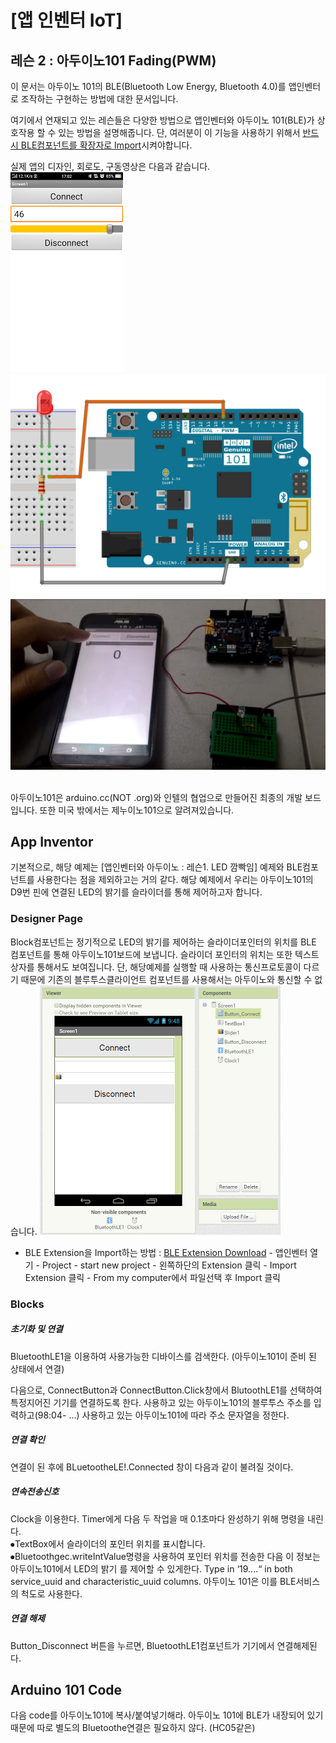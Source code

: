 # [앱 인벤터 IoT]
## 레슨 2 : 아두이노101 Fading(PWM)

이 문서는 아두이노 101의 BLE(Bluetooth Low Energy, Bluetooth 4.0)를 앱인벤터로 조작하는 구현하는 방법에 대한 문서입니다.  

여기에서 연재되고 있는 레슨들은 다양한 방법으로 앱인벤터와 아두이노 101(BLE)가 상호작용 할 수 있는 방법을 설명해줍니다. 단, 여러분이 이 기능을 사용하기 위해서 [반드시 BLE컴포넌트를 확장자로 Import](http://appinventor.mit.edu/extensions/)시켜야합니다.  

실제 앱의 디자인, 회로도, 구동영상은 다음과 같습니다.  
![](https://github.com/mtinet/arduino101Examples/blob/master/image/8.png?raw=true)  
![](https://github.com/mtinet/arduino101Examples/blob/master/image/16.png?raw=true)  
[![](https://github.com/mtinet/arduino101Examples/blob/master/image/9.png?raw=true)](https://youtu.be/ihMyDoxapBQ)  

아두이노101은 arduino.cc(NOT .org)와 인텔의 협업으로 만들어진 최종의 개발 보드입니다. 또한 미국 밖에서는 제누이노101으로 알려져있습니다.  

## App Inventor  
기본적으로, 해당 예제는 [앱인벤터와 아두이노 : 레슨1. LED 깜빡임] 예제와 BLE컴포넌트를 사용한다는 점을 제외하고는 거의 같다. 해당 예제에서 우리는 아두이노101의 D9번 핀에 연결된 LED의 밝기를 슬라이더를 통해 제어하고자 합니다.  

### Designer Page  
Block컴포넌트는 정기적으로 LED의 밝기를 제어하는 슬라이더포인터의 위치를 BLE 컴포넌트를 통해 아두이노101보드에 보냅니다. 슬라이더 포인터의 위치는 또한 텍스트상자를 통해서도 보여집니다. 단, 해당예제를 실행할 때 사용하는 통신프로토콜이 다르기 때문에 기존의 블루투스클라이언트 컴포넌트를 사용해서는 아두이노와 통신할 수 없습니다. 
![](https://github.com/mtinet/arduino101Examples/blob/master/image/10.png?raw=true)  

* BLE Extension을 Import하는 방법 : [BLE Extension Download](https://github.com/mtinet/arduino101Examples/blob/master/LEDBlink/edu.mit.appinventor.ble.BluetoothLE.aix) - 앱인벤터 열기 - Project - start new project - 왼쪽하단의 Extension 클릭 - Import Extension 클릭 - From my computer에서 파일선택 후 Import 클릭  

### Blocks  

##### 초기화 및 연결  
BluetoothLE1을 이용하여 사용가능한 디바이스를 검색한다. (아두이노101이 준비 된 상태에서 연결)  

다음으로, ConnectButton과 ConnectButton.Click창에서 BlutoothLE1를 선택하여 특정지어진 기기를 연결하도록 한다. 사용하고 있는 아두이노101의 블루투스 주소를 입력하고(98:04- ...) 사용하고 있는 아두이노101에 따라 주소 문자열을 정한다.  

##### 연결 확인  

연결이 된 후에 BLuetootheLE!.Connected 창이 다음과 같이 불려질 것이다.  

##### 연속전송신호  

Clock을 이용한다. Timer에게 다음 두 작업을 매 0.1초마다 완성하기 위해 명령을 내린다.   
 ⦁TextBox에서 슬라이더의 포인터 위치를 표시합니다.  
 ⦁Bluetoothgec.writeIntValue명령을 사용하여 포인터 위치를 전송한 다음 이 정보는 아두이노101에서 LED의 밝기     를 제어할 수 있게한다. Type in ‘19....“ in both service_uuid and characteristic_uuid columns. 아두이노 101은 이를 BLE서비스의 척도로 사용한다.  

##### 연결 해제  
Button_Disconnect 버튼을 누르면, BluetoothLE1컴포넌트가 기기에서 연결해제된다.  


## Arduino 101 Code  

다음 code를 아두이노101에 복사/붙여넣기해라. 아두이노 101에 BLE가 내장되어 있기 때문에 따로 별도의 Bluetoothe연결은 필요하지 않다. (HC05같은)  
